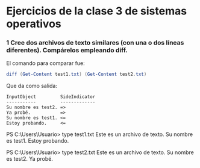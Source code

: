 # Ejercicios de la clase 3 de sistemas operativos

### 1 Cree dos archivos de texto similares (con una o dos líneas diferentes). Compárelos empleando diff.

El comando para comparar fue:
```powershell
diff (Get-Content test1.txt) (Get-Content test2.txt)
```
Que da como salida:

```console
InputObject         SideIndicator
-----------         -------------
Su nombre es test2. =>           
Ya probé.           =>           
Su nombre es test1. <=           
Estoy probando.     <=           
```


PS C:\Users\Usuario> type test1.txt
Este es un archivo de texto.
Su nombre es test1.
Estoy probando.

PS C:\Users\Usuario> type test2.txt
Este es un archivo de texto.
Su nombre es test2.
Ya probé.
